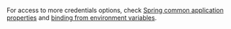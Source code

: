<!-- shortcode start {{ .Name }} -->
For access to more credentials options, check [Spring common application properties](https://docs.spring.io/spring-boot/docs/current/reference/html/application-properties.html)
and [binding from environment variables](https://docs.spring.io/spring-boot/docs/current/reference/html/spring-boot-features.html#features.external-config.typesafe-configuration-properties.relaxed-binding.environment-variables).
<!-- shortcode end {{ .Name }} -->
